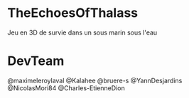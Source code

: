 # TheEchoesOfThalass

Jeu en 3D de survie dans un sous marin sous l'eau

# DevTeam

@maximeleroylaval
@Kalahee
@bruere-s
@YannDesjardins
@NicolasMori84
@Charles-EtienneDion
